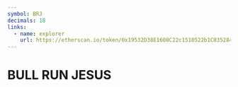 ```yaml
---
symbol: BRJ
decimals: 18
links:
  - name: explorer
    url: https://etherscan.io/token/0x19532D38E1608C22c1510522b1C835284AE04DA5
---
```


# BULL RUN JESUS
